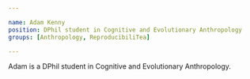 ```yaml
---

name: Adam Kenny
position: DPhil student in Cognitive and Evolutionary Anthropology
groups: [Anthropology, ReproducibiliTea]

---
```


Adam is a DPhil student in Cognitive and Evolutionary Anthropology.
